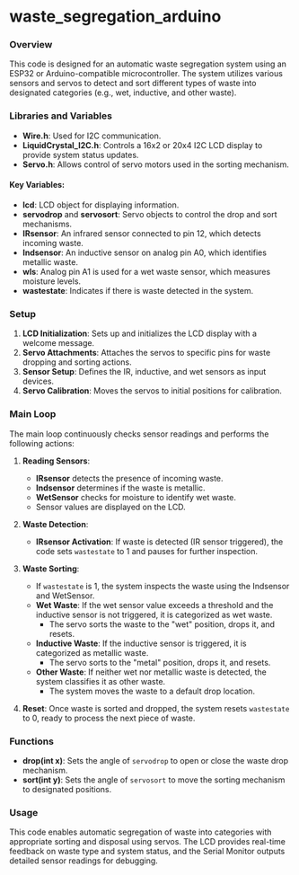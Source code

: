# waste_segregation_arduino

### Overview
This code is designed for an automatic waste segregation system using an ESP32 or Arduino-compatible microcontroller. The system utilizes various sensors and servos to detect and sort different types of waste into designated categories (e.g., wet, inductive, and other waste).

### Libraries and Variables
- **Wire.h**: Used for I2C communication.
- **LiquidCrystal_I2C.h**: Controls a 16x2 or 20x4 I2C LCD display to provide system status updates.
- **Servo.h**: Allows control of servo motors used in the sorting mechanism.

#### Key Variables:
- **lcd**: LCD object for displaying information.
- **servodrop** and **servosort**: Servo objects to control the drop and sort mechanisms.
- **IRsensor**: An infrared sensor connected to pin 12, which detects incoming waste.
- **Indsensor**: An inductive sensor on analog pin A0, which identifies metallic waste.
- **wls**: Analog pin A1 is used for a wet waste sensor, which measures moisture levels.
- **wastestate**: Indicates if there is waste detected in the system.

### Setup
1. **LCD Initialization**: Sets up and initializes the LCD display with a welcome message.
2. **Servo Attachments**: Attaches the servos to specific pins for waste dropping and sorting actions.
3. **Sensor Setup**: Defines the IR, inductive, and wet sensors as input devices.
4. **Servo Calibration**: Moves the servos to initial positions for calibration.

### Main Loop
The main loop continuously checks sensor readings and performs the following actions:

1. **Reading Sensors**: 
   - **IRsensor** detects the presence of incoming waste.
   - **Indsensor** determines if the waste is metallic.
   - **WetSensor** checks for moisture to identify wet waste.
   - Sensor values are displayed on the LCD.

2. **Waste Detection**:
   - **IRsensor Activation**: If waste is detected (IR sensor triggered), the code sets `wastestate` to 1 and pauses for further inspection.
   
3. **Waste Sorting**:
   - If `wastestate` is 1, the system inspects the waste using the Indsensor and WetSensor.
   - **Wet Waste**: If the wet sensor value exceeds a threshold and the inductive sensor is not triggered, it is categorized as wet waste.
     - The servo sorts the waste to the "wet" position, drops it, and resets.
   - **Inductive Waste**: If the inductive sensor is triggered, it is categorized as metallic waste.
     - The servo sorts to the "metal" position, drops it, and resets.
   - **Other Waste**: If neither wet nor metallic waste is detected, the system classifies it as other waste.
     - The system moves the waste to a default drop location.

4. **Reset**: Once waste is sorted and dropped, the system resets `wastestate` to 0, ready to process the next piece of waste.

### Functions
- **drop(int x)**: Sets the angle of `servodrop` to open or close the waste drop mechanism.
- **sort(int y)**: Sets the angle of `servosort` to move the sorting mechanism to designated positions.

### Usage
This code enables automatic segregation of waste into categories with appropriate sorting and disposal using servos. The LCD provides real-time feedback on waste type and system status, and the Serial Monitor outputs detailed sensor readings for debugging.
